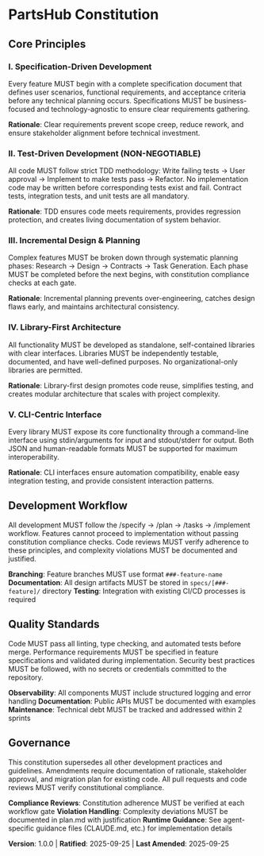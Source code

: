 # PartsHub Constitution
<!--
Sync Impact Report:
Version change: Initial → 1.0.0
Modified principles: N/A - Initial creation
Added sections: All core sections established
Removed sections: None
Templates requiring updates:
  ✅ plan-template.md - already references constitution
  ✅ spec-template.md - compatible with principles
  ✅ tasks-template.md - compatible with TDD approach
Follow-up TODOs: None - all placeholders filled
-->

## Core Principles

### I. Specification-Driven Development
Every feature MUST begin with a complete specification document that defines user scenarios, functional requirements, and acceptance criteria before any technical planning occurs. Specifications MUST be business-focused and technology-agnostic to ensure clear requirements gathering.

**Rationale**: Clear requirements prevent scope creep, reduce rework, and ensure stakeholder alignment before technical investment.

### II. Test-Driven Development (NON-NEGOTIABLE)
All code MUST follow strict TDD methodology: Write failing tests → User approval → Implement to make tests pass → Refactor. No implementation code may be written before corresponding tests exist and fail. Contract tests, integration tests, and unit tests are all mandatory.

**Rationale**: TDD ensures code meets requirements, provides regression protection, and creates living documentation of system behavior.

### III. Incremental Design & Planning
Complex features MUST be broken down through systematic planning phases: Research → Design → Contracts → Task Generation. Each phase MUST be completed before the next begins, with constitution compliance checks at each gate.

**Rationale**: Incremental planning prevents over-engineering, catches design flaws early, and maintains architectural consistency.

### IV. Library-First Architecture
All functionality MUST be developed as standalone, self-contained libraries with clear interfaces. Libraries MUST be independently testable, documented, and have well-defined purposes. No organizational-only libraries are permitted.

**Rationale**: Library-first design promotes code reuse, simplifies testing, and creates modular architecture that scales with project complexity.

### V. CLI-Centric Interface
Every library MUST expose its core functionality through a command-line interface using stdin/arguments for input and stdout/stderr for output. Both JSON and human-readable formats MUST be supported for maximum interoperability.

**Rationale**: CLI interfaces ensure automation compatibility, enable easy integration testing, and provide consistent interaction patterns.

## Development Workflow

All development MUST follow the /specify → /plan → /tasks → /implement workflow. Features cannot proceed to implementation without passing constitution compliance checks. Code reviews MUST verify adherence to these principles, and complexity violations MUST be documented and justified.

**Branching**: Feature branches MUST use format `###-feature-name`
**Documentation**: All design artifacts MUST be stored in `specs/[###-feature]/` directory
**Testing**: Integration with existing CI/CD processes is required

## Quality Standards

Code MUST pass all linting, type checking, and automated tests before merge. Performance requirements MUST be specified in feature specifications and validated during implementation. Security best practices MUST be followed, with no secrets or credentials committed to the repository.

**Observability**: All components MUST include structured logging and error handling
**Documentation**: Public APIs MUST be documented with examples
**Maintenance**: Technical debt MUST be tracked and addressed within 2 sprints

## Governance

This constitution supersedes all other development practices and guidelines. Amendments require documentation of rationale, stakeholder approval, and migration plan for existing code. All pull requests and code reviews MUST verify constitutional compliance.

**Compliance Reviews**: Constitution adherence MUST be verified at each workflow gate
**Violation Handling**: Complexity deviations MUST be documented in plan.md with justification
**Runtime Guidance**: See agent-specific guidance files (CLAUDE.md, etc.) for implementation details

**Version**: 1.0.0 | **Ratified**: 2025-09-25 | **Last Amended**: 2025-09-25